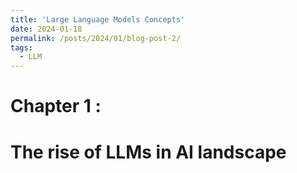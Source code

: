 ```yaml
---
title: 'Large Language Models Concepts'
date: 2024-01-18
permalink: /posts/2024/01/blog-post-2/
tags:
  - LLM
---
```


Chapter 1 : 
======

The rise of LLMs in AI landscape
======
